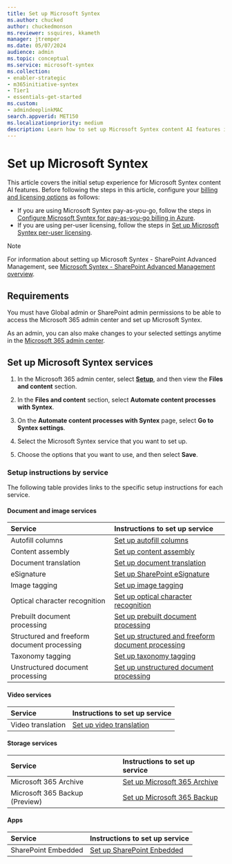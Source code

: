 ```yaml
---
title: Set up Microsoft Syntex
ms.author: chucked
author: chuckedmonson
ms.reviewer: ssquires, kkameth
manager: jtremper
ms.date: 05/07/2024
audience: admin
ms.topic: conceptual
ms.service: microsoft-syntex
ms.collection: 
- enabler-strategic
- m365initiative-syntex
- Tier1
- essentials-get-started
ms.custom: 
- admindeeplinkMAC
search.appverid: MET150
ms.localizationpriority: medium
description: Learn how to set up Microsoft Syntex content AI features in the Microsoft 365 admin center.
---
```


# Set up Microsoft Syntex

This article covers the initial setup experience for Microsoft Syntex content AI features. Before following the steps in this article, configure your [billing and licensing options](syntex-licensing.md) as follows:

- If you are using Microsoft Syntex pay-as-you-go, follow the steps in [Configure Microsoft Syntex for pay-as-you-go billing in Azure](syntex-azure-billing.md).
- If you are using per-user licensing, follow the steps in [Set up Microsoft Syntex per-user licensing](set-up-content-understanding.md).

> [!Note]
> For information about setting up Microsoft Syntex - SharePoint Advanced Management, see [Microsoft Syntex - SharePoint Advanced Management overview](/sharepoint/advanced-management).

## Requirements

You must have Global admin or SharePoint admin permissions to be able to access the Microsoft 365 admin center and set up Microsoft Syntex.

As an admin, you can also make changes to your selected settings anytime in the <a href="https://go.microsoft.com/fwlink/p/?linkid=2024339" target="_blank">Microsoft 365 admin center</a>.

## Set up Microsoft Syntex services

1. In the Microsoft 365 admin center, select <a href="https://go.microsoft.com/fwlink/p/?linkid=2171997" target="_blank">**Setup**</a>, and then view the **Files and content** section.

2. In the **Files and content** section, select **Automate content processes with Syntex**.

3. On the **Automate content processes with Syntex** page, select **Go to Syntex settings**.

4. Select the Microsoft Syntex service that you want to set up.

5. Choose the options that you want to use, and then select **Save**.

### Setup instructions by service

The following table provides links to the specific setup instructions for each service.

#### Document and image services

|Service |Instructions to set up service |
|:-------|:----------------------|
|Autofill columns                 | [Set up autofill columns](autofill-setup.md)  |
|Content assembly                 | [Set up content assembly](content-assembly-setup.md)  |
|Document translation             | [Set up document translation](translation-setup.md)  |
|eSignature                       | [Set up SharePoint eSignature](esignature-setup.md)  |
|Image tagging                    | [Set up image tagging](image-tagging-setup.md)  |
|Optical character recognition    | [Set up optical character recognition](ocr.md)  |
|Prebuilt document processing     | [Set up prebuilt document processing](prebuilt-setup.md) |
|Structured and freeform document processing | [Set up structured and freeform document processing](structured-freeform-setup.md) |
|Taxonomy tagging                 | [Set up taxonomy tagging](taxonomy-tagging-setup.md)  |
|Unstructured document processing | [Set up unstructured document processing](unstructured-setup.md) |

#### Video services

|Service |Instructions to set up service |
|:-------|:----------------------|
|Video translation                | [Set up video translation](https://prod.support.services.microsoft.com/office/2e34ad1b-e213-47ed-a806-5cc0d88751de#bkmk_enabletranslations)  |

#### Storage services

|Service |Instructions to set up service |
|:-------|:----------------------|
|Microsoft 365 Archive            | [Set up Microsoft 365 Archive](archive/archive-setup.md)  |
|Microsoft 365 Backup (Preview)   | [Set up Microsoft 365 Backup](backup/backup-setup.md)  |

#### Apps

|Service |Instructions to set up service |
|:-------|:----------------------|
|SharePoint Embedded     | [Set up SharePoint Enbedded](/sharepoint/dev/embedded/concepts/admin-exp/billing/billing) |
